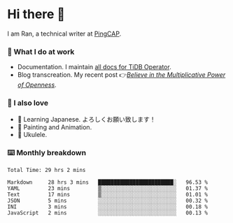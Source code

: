 # Hi there 👋

I am Ran, a technical writer at [PingCAP](https://pingcap.com/).

### 📝 What I do at work

- Documentation. I maintain [all docs for TiDB Operator](https://github.com/pingcap/docs-tidb-operator).
- Blog transcreation. My recent post 👉[*Believe in the Multiplicative Power of Openness*](https://pingcap.com/blog/believe-in-the-multiplicative-power-of-openness-open-source-community).

### 🤠 I also love

- 💬 Learning Japanese. よろしくお願い致します！
- 🎨 Painting and Animation.
- 🎵 Ukulele.

### ⌨️ Monthly breakdown

<!--START_SECTION:waka-->

```text
Total Time: 29 hrs 2 mins

Markdown     28 hrs 3 mins   ████████████████████████░   96.53 %
YAML         23 mins         ▒░░░░░░░░░░░░░░░░░░░░░░░░   01.37 %
Text         17 mins         ▒░░░░░░░░░░░░░░░░░░░░░░░░   01.01 %
JSON         5 mins          ░░░░░░░░░░░░░░░░░░░░░░░░░   00.32 %
INI          3 mins          ░░░░░░░░░░░░░░░░░░░░░░░░░   00.18 %
JavaScript   2 mins          ░░░░░░░░░░░░░░░░░░░░░░░░░   00.13 %
```

<!--END_SECTION:waka-->
